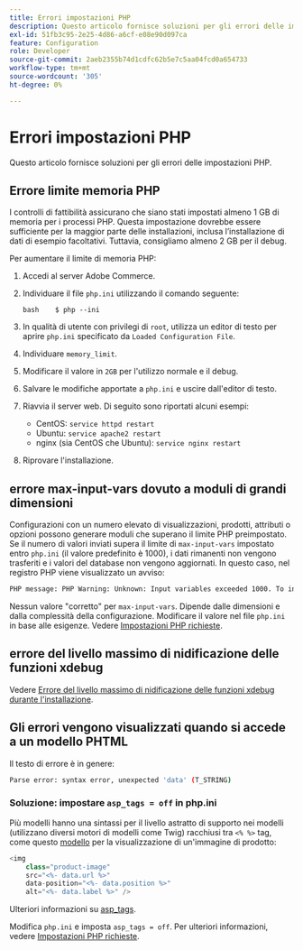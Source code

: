 ```yaml
---
title: Errori impostazioni PHP
description: Questo articolo fornisce soluzioni per gli errori delle impostazioni PHP.
exl-id: 51fb3c95-2e25-4d86-a6cf-e08e90d097ca
feature: Configuration
role: Developer
source-git-commit: 2aeb2355b74d1cdfc62b5e7c5aa04fcd0a654733
workflow-type: tm+mt
source-wordcount: '305'
ht-degree: 0%

---
```


# Errori impostazioni PHP

Questo articolo fornisce soluzioni per gli errori delle impostazioni PHP.

## Errore limite memoria PHP

I controlli di fattibilità assicurano che siano stati impostati almeno 1 GB di memoria per i processi PHP. Questa impostazione dovrebbe essere sufficiente per la maggior parte delle installazioni, inclusa l’installazione di dati di esempio facoltativi. Tuttavia, consigliamo almeno 2 GB per il debug.

Per aumentare il limite di memoria PHP:

1. Accedi al server Adobe Commerce.
1. Individuare il file `php.ini` utilizzando il comando seguente:

   ```
   bash    $ php --ini
   ```

1. In qualità di utente con privilegi di `root`, utilizza un editor di testo per aprire `php.ini` specificato da `Loaded Configuration File`.
1. Individuare `memory_limit`.
1. Modificare il valore in `2GB` per l&#39;utilizzo normale e il debug.
1. Salvare le modifiche apportate a `php.ini` e uscire dall&#39;editor di testo.
1. Riavvia il server web. Di seguito sono riportati alcuni esempi:

   * CentOS: `service httpd restart`
   * Ubuntu: `service apache2 restart`
   * nginx (sia CentOS che Ubuntu): `service nginx restart`

1. Riprovare l&#39;installazione.

## errore max-input-vars dovuto a moduli di grandi dimensioni

Configurazioni con un numero elevato di visualizzazioni, prodotti, attributi o opzioni possono generare moduli che superano il limite PHP preimpostato. Se il numero di valori inviati supera il limite di `max-input-vars` impostato entro `php.ini` (il valore predefinito è 1000), i dati rimanenti non vengono trasferiti e i valori del database non vengono aggiornati. In questo caso, nel registro PHP viene visualizzato un avviso:

```bash
PHP message: PHP Warning: Unknown: Input variables exceeded 1000. To increase the limit change max_input_vars in php.ini.
```

Nessun valore &quot;corretto&quot; per `max-input-vars`. Dipende dalle dimensioni e dalla complessità della configurazione. Modificare il valore nel file `php.ini` in base alle esigenze. Vedere [Impostazioni PHP richieste](https://experienceleague.adobe.com/it/docs/commerce-operations/installation-guide/prerequisites/php-settings).

## errore del livello massimo di nidificazione delle funzioni xdebug

Vedere [Errore del livello massimo di nidificazione delle funzioni xdebug durante l&#39;installazione](/help/troubleshooting/miscellaneous/installation-xdebug-maximum-function-nesting-level-error.md).

## Gli errori vengono visualizzati quando si accede a un modello PHTML

Il testo di errore è in genere:

```bash
Parse error: syntax error, unexpected 'data' (T_STRING)
```

### Soluzione: impostare `asp_tags = off` in php.ini

Più modelli hanno una sintassi per il livello astratto di supporto nei modelli (utilizzano diversi motori di modelli come Twig) racchiusi tra `<% %>` tag, come questo [modello](https://github.com/magento/magento2/blob/2.0/app/code/Magento/Catalog/view/adminhtml/templates/product/edit/base_image.phtml) per la visualizzazione di un&#39;immagine di prodotto:

```php
<img
    class="product-image"
    src="<%- data.url %>"
    data-position="<%- data.position %>"
    alt="<%- data.label %>" />
```

Ulteriori informazioni su [asp\_tags](http://php.net/manual/en/ini.core.php#ini.asp-tags).

Modifica `php.ini` e imposta `asp_tags = off`. Per ulteriori informazioni, vedere [Impostazioni PHP richieste](https://experienceleague.adobe.com/it/docs/commerce-operations/installation-guide/prerequisites/php-settings).
